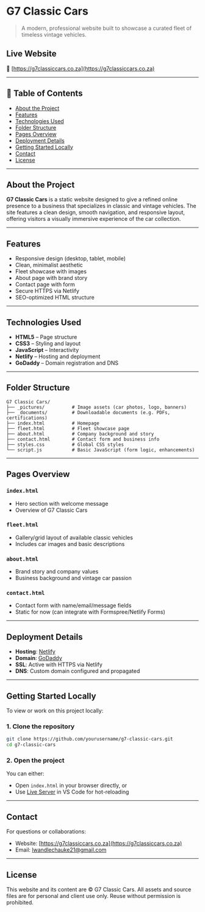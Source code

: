 # G7 Classic Cars

> A modern, professional website built to showcase a curated fleet of timeless vintage vehicles.

## Live Website

🔗 [https://g7classiccars.co.za](https://g7classiccars.co.za)

---

## 📖 Table of Contents

- [About the Project](#-about-the-project)
- [Features](#-features)
- [Technologies Used](#-technologies-used)
- [Folder Structure](#-folder-structure)
- [Pages Overview](#-pages-overview)
- [Deployment Details](#-deployment-details)
- [Getting Started Locally](#-getting-started-locally)
- [Contact](#-contact)
- [License](#-license)

---

## About the Project

**G7 Classic Cars** is a static website designed to give a refined online presence to a business that specializes in classic and vintage vehicles. The site features a clean design, smooth navigation, and responsive layout, offering visitors a visually immersive experience of the car collection.

---

## Features

- Responsive design (desktop, tablet, mobile)
- Clean, minimalist aesthetic
- Fleet showcase with images
- About page with brand story
- Contact page with form
- Secure HTTPS via Netlify
- SEO-optimized HTML structure

---

## Technologies Used

- **HTML5** – Page structure
- **CSS3** – Styling and layout
- **JavaScript** – Interactivity
- **Netlify** – Hosting and deployment
- **GoDaddy** – Domain registration and DNS

---

## Folder Structure

```plaintext
G7 Classic Cars/
├── _pictures/          # Image assets (car photos, logo, banners)
├── _documents/         # Downloadable documents (e.g. PDFs, certifications)
├── index.html          # Homepage
├── fleet.html          # Fleet showcase page
├── about.html          # Company background and story
├── contact.html        # Contact form and business info
├── styles.css          # Global CSS styles
└── script.js           # Basic JavaScript (form logic, enhancements)
````

---

## Pages Overview

### `index.html`

* Hero section with welcome message
* Overview of G7 Classic Cars

### `fleet.html`

* Gallery/grid layout of available classic vehicles
* Includes car images and basic descriptions

### `about.html`

* Brand story and company values
* Business background and vintage car passion

### `contact.html`

* Contact form with name/email/message fields
* Static for now (can integrate with Formspree/Netlify Forms)

---

## Deployment Details

* **Hosting**: [Netlify](https://netlify.com)
* **Domain**: [GoDaddy](https://godaddy.com)
* **SSL**: Active with HTTPS via Netlify
* **DNS**: Custom domain configured and propagated

---

## Getting Started Locally

To view or work on this project locally:

### 1. Clone the repository

```bash
git clone https://github.com/yourusername/g7-classic-cars.git
cd g7-classic-cars
```

### 2. Open the project

You can either:

* Open `index.html` in your browser directly, or
* Use [Live Server](https://marketplace.visualstudio.com/items?itemName=ritwickdey.LiveServer) in VS Code for hot-reloading

---

## Contact

For questions or collaborations:

* Website: [https://g7classiccars.co.za](https://g7classiccars.co.za)
* Email: [lwandlechauke21@gmail.com](mailto:lwandlechauke21@gmail.com)

---

## License

This website and its content are © G7 Classic Cars.
All assets and source files are for personal and client use only. Reuse without permission is prohibited.
